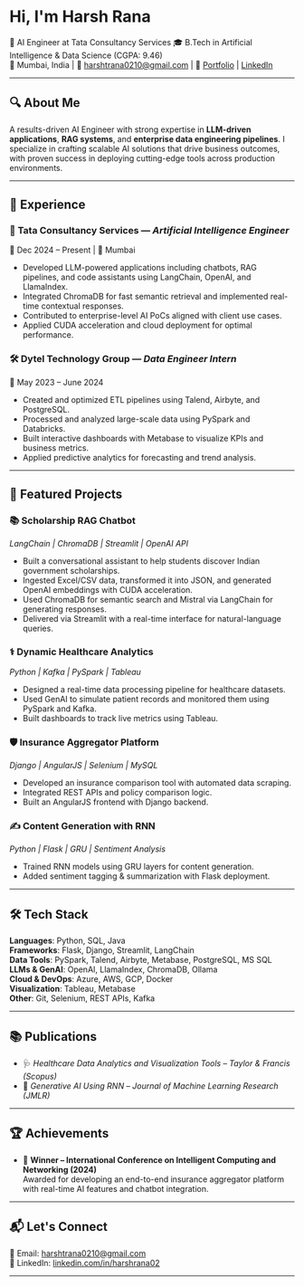 # Hi, I'm Harsh Rana

💼 AI Engineer at Tata Consultancy Services 
🎓 B.Tech in Artificial Intelligence & Data Science (CGPA: 9.46)   
📍 Mumbai, India | 📧 harshtrana0210@gmail.com | 🔗 [Portfolio](https://harshrana02.github.io/portfolio/) | [LinkedIn](https://www.linkedin.com/in/harshrana02/) 

---

## 🔍 About Me

A results-driven AI Engineer with strong expertise in **LLM-driven applications**, **RAG systems**, and **enterprise data engineering pipelines**. I specialize in crafting scalable AI solutions that drive business outcomes, with proven success in deploying cutting-edge tools across production environments.

---

## 💼 Experience

### 🚀 Tata Consultancy Services — *Artificial Intelligence Engineer*  
📆 Dec 2024 – Present | 📍 Mumbai  
- Developed LLM-powered applications including chatbots, RAG pipelines, and code assistants using LangChain, OpenAI, and LlamaIndex.  
- Integrated ChromaDB for fast semantic retrieval and implemented real-time contextual responses.  
- Contributed to enterprise-level AI PoCs aligned with client use cases.  
- Applied CUDA acceleration and cloud deployment for optimal performance.

### 🛠️ Dytel Technology Group — *Data Engineer Intern*  
📆 May 2023 – June 2024  
- Created and optimized ETL pipelines using Talend, Airbyte, and PostgreSQL.  
- Processed and analyzed large-scale data using PySpark and Databricks.  
- Built interactive dashboards with Metabase to visualize KPIs and business metrics.  
- Applied predictive analytics for forecasting and trend analysis.

---

## 🧠 Featured Projects

### 📚 **Scholarship RAG Chatbot**  
*LangChain | ChromaDB | Streamlit | OpenAI API*  
- Built a conversational assistant to help students discover Indian government scholarships.  
- Ingested Excel/CSV data, transformed it into JSON, and generated OpenAI embeddings with CUDA acceleration.  
- Used ChromaDB for semantic search and Mistral via LangChain for generating responses.  
- Delivered via Streamlit with a real-time interface for natural-language queries.

### ⚕️ **Dynamic Healthcare Analytics**  
*Python | Kafka | PySpark | Tableau*  
- Designed a real-time data processing pipeline for healthcare datasets.  
- Used GenAI to simulate patient records and monitored them using PySpark and Kafka.  
- Built dashboards to track live metrics using Tableau.  

### 🛡️ **Insurance Aggregator Platform**  
*Django | AngularJS | Selenium | MySQL*  
- Developed an insurance comparison tool with automated data scraping.  
- Integrated REST APIs and policy comparison logic.  
- Built an AngularJS frontend with Django backend. 

### ✍️ **Content Generation with RNN**  
*Python | Flask | GRU | Sentiment Analysis*  
- Trained RNN models using GRU layers for content generation.  
- Added sentiment tagging & summarization with Flask deployment.

---

## 🛠️ Tech Stack

**Languages**: Python, SQL, Java  
**Frameworks**: Flask, Django, Streamlit, LangChain  
**Data Tools**: PySpark, Talend, Airbyte, Metabase, PostgreSQL, MS SQL  
**LLMs & GenAI**: OpenAI, LlamaIndex, ChromaDB, Ollama  
**Cloud & DevOps**: Azure, AWS, GCP, Docker  
**Visualization**: Tableau, Metabase  
**Other**: Git, Selenium, REST APIs, Kafka

---

## 📚 Publications

- 🩺 *Healthcare Data Analytics and Visualization Tools* – *Taylor & Francis (Scopus)*  
- 🧬 *Generative AI Using RNN* – *Journal of Machine Learning Research (JMLR)*

---

## 🏆 Achievements

- 🥇 **Winner – International Conference on Intelligent Computing and Networking (2024)**  
  Awarded for developing an end-to-end insurance aggregator platform with real-time AI features and chatbot integration.

---

## 📬 Let's Connect

📧 Email: harshtrana0210@gmail.com  
🔗 LinkedIn: [linkedin.com/in/harshrana02](https://www.linkedin.com/in/harshrana02)

---

